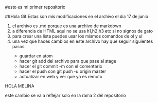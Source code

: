 #esto es mi primer repositorio

##Hola Git
Estas son mis modificaciones en el archivo el dia 17 de junio
<ol>
<li>el archivo es .md porque es una archivo de markdown</li>
<li>a diferencia de HTML aqui no se usa h1,h2,h3 etc si no signos de gato</li>
<li> para crear una lista puedes usar los mismos comandos de ol y ul</li>
<li>una vez que haces cambios en este archivo hay que seguir siguientes pasos</li>
<ul>
<li>guardar en atom</li>
<li>hacer git add del archivo para que pase al stage</li>
<li>hacer el git commit -m con el comentario </li>
<li> hacer el push con git push -u origin master</li>
<li>actualizar en web y ver que ya es remoto</li>
</ul>
</ol>
HOLA MELINA

este cambio se va a reflejar solo en la rama 2 del repositorio
